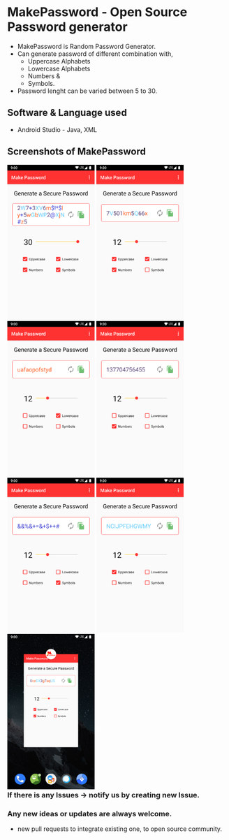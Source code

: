 # MakePassword - Open Source Password generator

- MakePassword is Random Password Generator.
- Can generate password of different combination with,
    - Uppercase Alphabets
    - Lowercase Alphabets
    - Numbers &
    - Symbols.
- Password lenght can be varied between 5 to 30.

## Software & Language used
- Android Studio - Java, XML

## Screenshots of MakePassword
<!-- <div style="display: flex;align-content:flex-start; align-items: center;"> -->
<div style="display:block; float:left;">
<img src="./docs/assets/all_select.png" alt="all selected" width="200dp">
<img src="./docs/assets/except_symbol.png" alt="except symbol" width="200dp">
<img src="./docs/assets/lower_select.png" alt="only lowercase" width="200dp">
<img src="./docs/assets/number_select.png" alt="only number" width="200dp">
</div>
<div style="display:block; float:left;">
<img src="./docs/assets/symbol_select.png" alt="only symbol" width="200dp">
<img src="./docs/assets/uppper_select.png" alt="only uppercase" width="200dp">
<img src="./docs/assets/with_logo.png" alt="With logo" width="200dp">
</div>
<br />

###  If there is any Issues -> notify us by creating new Issue.

### Any new ideas or updates are always welcome.
- new pull requests to integrate existing one, to open source community.